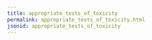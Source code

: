 ```yaml
---
title: appropriate_tests_of_toxicity
permalink: appropriate_tests_of_toxicity.html
jsonid: appropriate_tests_of_toxicity
---
```

